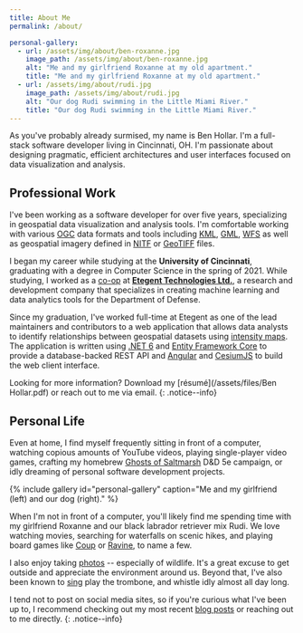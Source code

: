 ```yaml
---
title: About Me
permalink: /about/

personal-gallery:
  - url: /assets/img/about/ben-roxanne.jpg
    image_path: /assets/img/about/ben-roxanne.jpg
    alt: "Me and my girlfriend Roxanne at my old apartment."
    title: "Me and my girlfriend Roxanne at my old apartment."
  - url: /assets/img/about/rudi.jpg
    image_path: /assets/img/about/rudi.jpg
    alt: "Our dog Rudi swimming in the Little Miami River."
    title: "Our dog Rudi swimming in the Little Miami River."
---
```


As you've probably already surmised, my name is Ben Hollar. I'm a full-stack software developer living in Cincinnati, 
OH. I'm passionate about designing pragmatic, efficient architectures and user interfaces focused on data visualization
and analysis.

## Professional Work

I've been working as a software developer for over five years, specializing in geospatial data visualization and
analysis tools. I'm comfortable working with various [OGC](https://en.wikipedia.org/wiki/Open_Geospatial_Consortium)
data formats and tools including [KML](https://en.wikipedia.org/wiki/Keyhole_Markup_Language),
[GML](https://en.wikipedia.org/wiki/Geography_Markup_Language), [WFS](https://en.wikipedia.org/wiki/Web_Feature_Service)
as well as geospatial imagery defined in [NITF](https://en.wikipedia.org/wiki/National_Imagery_Transmission_Format) or
[GeoTIFF](https://en.wikipedia.org/wiki/GeoTIFF) files.

I began my career while studying at the **University of Cincinnati**, graduating with a degree in Computer Science in
the spring of 2021. While studying, I worked as a [co-op](https://www.uc.edu/co-op.html) at
[**Etegent Technologies Ltd.**](https://etegent.com), a research and development company that specializes in creating
machine learning and data analytics tools for the Department of Defense.

Since my graduation, I've worked full-time at Etegent as one of the lead maintainers and contributors to a web
application that allows data analysts to identify relationships between geospatial datasets using
[intensity maps](https://en.wikipedia.org/wiki/Heat_map). The application is written using 
[.NET 6](https://dotnet.microsoft.com/en-us/) and [Entity Framework Core](https://learn.microsoft.com/en-us/ef/core/)
to provide a database-backed REST API and [Angular](https://angular.io/) and
[CesiumJS](https://cesium.com/platform/cesiumjs/) to build the web client interface.

Looking for more information? Download my [résumé](/assets/files/Ben Hollar.pdf) or reach out to me via email.
{: .notice--info}

## Personal Life

Even at home, I find myself frequently sitting in front of a computer, watching copious amounts of YouTube videos,
playing single-player video games, crafting my homebrew
[Ghosts of Saltmarsh](https://dnd.wizards.com/products/ghosts-saltmarsh) D&D 5e campaign, or idly dreaming of personal
software development projects.

{% include gallery id="personal-gallery" caption="Me and my girlfriend (left) and our dog (right)." %}

When I'm not in front of a computer, you'll likely find me spending time with my girlfriend Roxanne and our black
labrador retriever mix Rudi. We love watching movies, searching for waterfalls on scenic hikes, and playing board games
like [Coup](https://boardgamegeek.com/boardgame/131357/coup) or
[Ravine](https://boardgamegeek.com/boardgame/237728/ravine), to name a few.

I also enjoy taking [photos](/photo-journal/) -- especially of wildlife. It's a great excuse to get outside and
appreciate the environment around us. Beyond that, I've also been known to [sing](https://youtu.be/oel1JmjWdgs?t=2083)
play the trombone, and whistle idly almost all day long.

I tend not to post on social media sites, so if you're curious what I've been up to, I recommend checking out my most
recent [blog posts](/posts/) or reaching out to me directly.
{: .notice--info}

